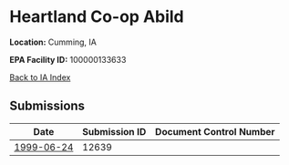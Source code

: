 # Heartland Co-op Abild

**Location:** Cumming, IA

**EPA Facility ID:** 100000133633

[Back to IA Index](../../index.md)

## Submissions

| Date | Submission ID | Document Control Number |
|------|--------------|-------------------------|
| [1999-06-24](submissions/12639.md) | 12639 |  |

